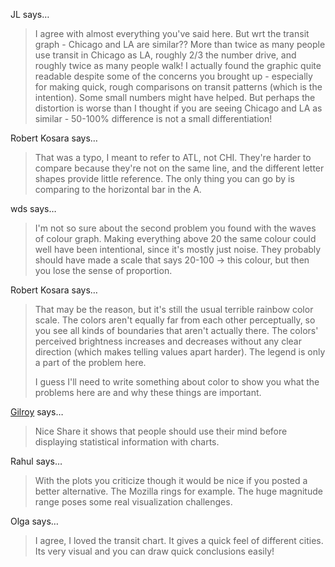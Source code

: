JL says…
>	I agree with almost everything you've said here. But wrt the transit graph - Chicago and LA are similar?? More than twice as many people use transit in Chicago as LA, roughly 2/3 the number drive, and roughly twice as many people walk! I actually found the graphic quite readable despite some of the concerns you brought up - especially for making quick, rough comparisons on transit patterns (which is the intention). Some small numbers might have helped. But perhaps the distortion is worse than I thought if you are seeing Chicago and LA as similar - 50-100% difference is not a small differentiation!

Robert Kosara says…
>	That was a typo, I meant to refer to ATL, not CHI. They're harder to compare because they're not on the same line, and the different letter shapes provide little reference. The only thing you can go by is comparing to the horizontal bar in the A.

wds says…
>	I'm not so sure about the second problem you found with the waves of colour graph. Making everything above 20 the same colour could well have been intentional, since it's mostly just noise. They probably should have made a scale that says 20-100 -> this colour, but then you lose the sense of proportion.

Robert Kosara says…
>	That may be the reason, but it's still the usual terrible rainbow color scale. The colors aren't equally far from each other perceptually, so you see all kinds of boundaries that aren't actually there. The colors' perceived brightness increases and decreases without any clear direction (which makes telling values apart harder). The legend is only a part of the problem here.
>	
>	I guess I'll need to write something about color to show you what the problems here are and why these things are important.

<a href="http://www.design2express.com/" rel="nofollow noopener" target="_blank">Gilroy</a> says…
>	Nice Share it shows that people should use their mind before displaying statistical information with charts.

Rahul says…
>	With the plots you criticize though it would be nice if you posted a better alternative. The Mozilla rings for example. The huge magnitude range poses some real visualization challenges.

Olga says…
>	I agree, I loved the transit chart. It gives a quick feel of different cities. Its very visual and you can draw quick conclusions easily!
